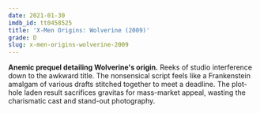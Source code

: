 ```yaml
---
date: 2021-01-30
imdb_id: tt0458525
title: 'X-Men Origins: Wolverine (2009)'
grade: D
slug: x-men-origins-wolverine-2009
---
```


**Anemic prequel detailing Wolverine's origin.** Reeks of studio interference down to the awkward title. The nonsensical script feels like a Frankenstein amalgam of various drafts stitched together to meet a deadline. The plot-hole laden result sacrifices gravitas for mass-market appeal, wasting the charismatic cast and stand-out photography.